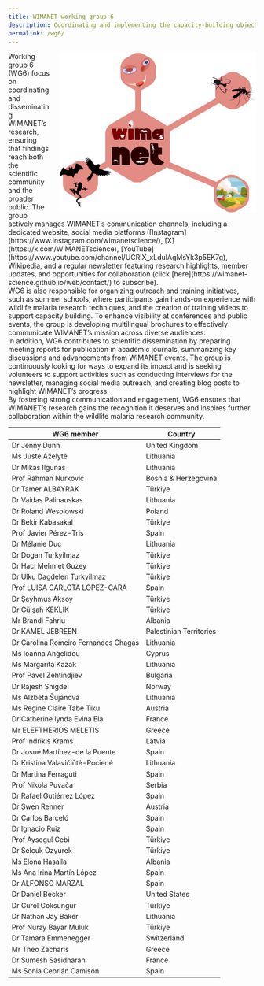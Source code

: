```yaml
---
title: WIMANET working group 6
description: Coordinating and implementing the capacity-building objectives (CBOs)
permalink: /wg6/
---
```


<img alt="logo" src="../assets/images/wg6.jpg" width="400" align="right" style="position: relative; padding-left:20px;">
Working group 6 (WG6) focus on coordinating and disseminating WIMANET’s research, ensuring that findings reach both the scientific community and the broader public. The group actively manages WIMANET’s communication channels, including a dedicated website, social media platforms ([Instagram](https://www.instagram.com/wimanetscience/), [X](https://x.com/WIMANETscience), [YouTube](https://www.youtube.com/channel/UCRlX_xLduIAgMsYk3p5EK7g), Wikipedia, and a regular newsletter featuring research highlights, member updates, and opportunities for collaboration (click [here](https://wimanet-science.github.io/web/contact/) to subscribe).<br>
WG6 is also responsible for organizing outreach and training initiatives, such as summer schools, where participants gain hands-on experience with wildlife malaria research techniques, and the creation of training videos to support capacity building. To enhance visibility at conferences and public events, the group is developing multilingual brochures to effectively communicate WIMANET’s mission across diverse audiences. <br>
In addition, WG6 contributes to scientific dissemination by preparing meeting reports for publication in academic journals, summarizing key discussions and advancements from WIMANET events. The group is continuously looking for ways to expand its impact and is seeking volunteers to support activities such as conducting interviews for the newsletter, managing social media outreach, and creating blog posts to highlight WIMANET’s progress.<br>
By fostering strong communication and engagement, WG6 ensures that WIMANET’s research gains the recognition it deserves and inspires further collaboration within the wildlife malaria research community.

| WG6 member  | Country |
| -----  | ----------- |
| Dr Jenny Dunn | United Kingdom | 
| Ms Justė Aželytė |	Lithuania | 
| Dr Mikas Ilgūnas |	Lithuania | 
| Prof Rahman Nurkovic |	Bosnia & Herzegovina | 
| Dr Tamer ALBAYRAK |	Türkiye | 
| Dr Vaidas Palinauskas |	Lithuania | 
| Dr Roland Wesolowski |	Poland | 
| Dr Bekir Kabasakal |	Türkiye| 
| Prof Javier Pérez-Tris |	Spain | 
| Dr Mélanie Duc |	Lithuania | 
| Dr Dogan Turkyilmaz |	Türkiye | 
| Dr Haci Mehmet Guzey |	Türkiye | 
| Dr Ulku Dagdelen Turkyilmaz |	Türkiye | 
| Prof LUISA CARLOTA LOPEZ-CARA |	Spain | 
| Dr Şeyhmus Aksoy |	Türkiye | 
| Dr Gülşah KEKLİK |	Türkiye | 
| Mr Brandi Fahriu |	Albania | 
| Dr KAMEL JEBREEN |	Palestinian Territories | 
| Dr Carolina Romeiro Fernandes Chagas |	Lithuania | 
| Ms Ioanna Angelidou |	Cyprus | 
| Ms Margarita Kazak |	Lithuania | 
| Prof Pavel Zehtindjiev |	Bulgaria | 
| Dr Rajesh Shigdel |	Norway | 
| Ms Alžbeta Šujanová |	Lithuania | 
| Ms Regine Claire Tabe Tiku |	Austria | 
| Dr Catherine lynda Evina Ela |	France | 
| Mr ELEFTHERIOS MELETIS |	Greece | 
| Prof Indrikis Krams |	Latvia | 
| Dr Josué Martínez-de la Puente |	Spain | 
| Dr Kristina Valavičiūtė-Pocienė | Lithuania | 
| Dr Martina Ferraguti |	Spain | 
| Prof Nikola Puvača |	Serbia | 
| Dr Rafael Gutiérrez López |	Spain | 
| Dr Swen Renner |	Austria | 
| Dr Carlos Barceló |	Spain | 
| Dr Ignacio Ruiz |	Spain | 
| Prof Aysegul Cebi |	Türkiye | 
| Dr Selcuk Ozyurek |	Türkiye | 
| Ms Elona Hasalla |	Albania | 
| Ms Ana Irina Martín López |	Spain | 
| Dr ALFONSO MARZAL |	Spain | 
| Dr Daniel Becker |	United States | 
| Dr Gurol Goksungur |	Türkiye | 
| Dr Nathan Jay Baker |	Lithuania | 
| Prof Nuray Bayar Muluk |	Türkiye | 
| Dr Tamara Emmenegger |	Switzerland | 
| Mr Theo Zacharis |	Greece | 
| Dr Sumesh Sasidharan |	France | 
| Ms Sonia Cebrián Camisón |	Spain | 
